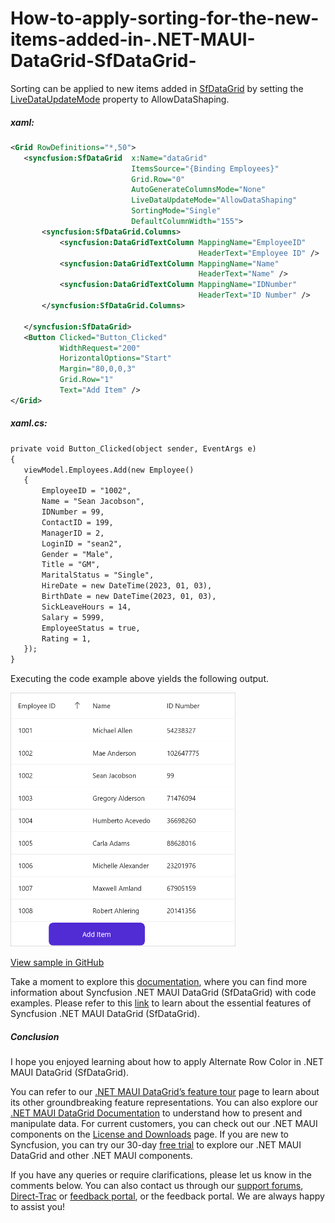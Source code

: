 # How-to-apply-sorting-for-the-new-items-added-in-.NET-MAUI-DataGrid-SfDataGrid-
Sorting can be applied to new items added in [SfDataGrid](https://www.syncfusion.com/maui-controls/maui-datagrid) by setting the [LiveDataUpdateMode](https://help.syncfusion.com/cr/maui/Syncfusion.Maui.DataGrid.SfDataGrid.html#Syncfusion_Maui_DataGrid_SfDataGrid_LiveDataUpdateMode) property to AllowDataShaping.

##### xaml:
 
 ```XML
 <Grid RowDefinitions="*,50">
    <syncfusion:SfDataGrid  x:Name="dataGrid" 
                            ItemsSource="{Binding Employees}"
                            Grid.Row="0"
                            AutoGenerateColumnsMode="None"
                            LiveDataUpdateMode="AllowDataShaping"
                            SortingMode="Single"
                            DefaultColumnWidth="155">
        <syncfusion:SfDataGrid.Columns>
            <syncfusion:DataGridTextColumn MappingName="EmployeeID"
                                           HeaderText="Employee ID" />
            <syncfusion:DataGridTextColumn MappingName="Name"
                                           HeaderText="Name" />
            <syncfusion:DataGridTextColumn MappingName="IDNumber"
                                           HeaderText="ID Number" />
        </syncfusion:SfDataGrid.Columns>

    </syncfusion:SfDataGrid>
    <Button Clicked="Button_Clicked"
            WidthRequest="200"
            HorizontalOptions="Start"
            Margin="80,0,0,3"
            Grid.Row="1"
            Text="Add Item" />
</Grid>
 ```
 

##### xaml.cs:
 
 ```XML
private void Button_Clicked(object sender, EventArgs e)
{
    viewModel.Employees.Add(new Employee()
    {
        EmployeeID = "1002",
        Name = "Sean Jacobson",
        IDNumber = 99,
        ContactID = 199,
        ManagerID = 2,
        LoginID = "sean2",
        Gender = "Male",
        Title = "GM",
        MaritalStatus = "Single",
        HireDate = new DateTime(2023, 01, 03),
        BirthDate = new DateTime(2023, 01, 03),
        SickLeaveHours = 14,
        Salary = 5999,
        EmployeeStatus = true,
        Rating = 1,
    });
}
 ```
 

Executing the code example above yields the following output.

<img src="liveDataUpdate.png" width="360">

[View sample in GitHub](https://github.com/SyncfusionExamples/How-to-apply-sorting-for-the-new-items-added-in-.NET-MAUI-DataGrid-SfDataGrid/tree/master)

Take a moment to explore this [documentation](https://help.syncfusion.com/maui/datagrid/overview), where you can find more information about Syncfusion .NET MAUI DataGrid (SfDataGrid) with code examples. Please refer to this [link](https://www.syncfusion.com/maui-controls/maui-datagrid) to learn about the essential features of Syncfusion .NET MAUI DataGrid (SfDataGrid).

##### Conclusion

I hope you enjoyed learning about how to apply Alternate Row Color in .NET MAUI DataGrid (SfDataGrid).

You can refer to our [.NET MAUI DataGrid’s feature tour](https://www.syncfusion.com/maui-controls/maui-datagrid) page to learn about its other groundbreaking feature representations. You can also explore our [.NET MAUI DataGrid Documentation](https://help.syncfusion.com/maui/datagrid/getting-started) to understand how to present and manipulate data. 
For current customers, you can check out our .NET MAUI components on the [License and Downloads](https://www.syncfusion.com/sales/teamlicense) page. If you are new to Syncfusion, you can try our 30-day [free trial](https://www.syncfusion.com/downloads/maui) to explore our .NET MAUI DataGrid and other .NET MAUI components. 

If you have any queries or require clarifications, please let us know in the comments below. You can also contact us through our [support forums](https://www.syncfusion.com/forums), [Direct-Trac](https://support.syncfusion.com/create) or [feedback portal](https://www.syncfusion.com/feedback/maui?control=sfdatagrid), or the feedback portal. We are always happy to assist you!
